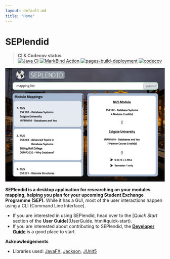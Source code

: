```yaml
---
layout: default.md
title: "Home"
---
```


# SEPlendid

> **CI & Codecov status** \
> [![Java CI](https://github.com/AY2324S1-CS2103T-W10-2/tp/actions/workflows/gradle.yml/badge.svg)](https://github.com/AY2324S1-CS2103T-W10-2/tp/actions/workflows/gradle.yml)
[![MarkBind Action](https://github.com/AY2324S1-CS2103T-W10-2/tp/actions/workflows/docs.yml/badge.svg)](https://github.com/AY2324S1-CS2103T-W10-2/tp/actions/workflows/docs.yml)
[![pages-build-deployment](https://github.com/AY2324S1-CS2103T-W10-2/tp/actions/workflows/pages/pages-build-deployment/badge.svg)](https://github.com/AY2324S1-CS2103T-W10-2/tp/actions/workflows/pages/pages-build-deployment)
[![codecov](https://codecov.io/gh/AY2324S1-CS2103T-W10-2/tp/graph/badge.svg?token=6GEPWNR01R)](https://codecov.io/gh/AY2324S1-CS2103T-W10-2/tp)
> 
![Ui](images/mockups/MappingListUi.png)



**SEPlendid is a desktop application for researching on your modules mapping, helping you plan for your upcoming 
Student Exchange Programme (SEP).** While it 
has a GUI, most of the 
user 
interactions happen using a CLI (Command Line Interface).

* If you are interested in using SEPlendid, head over to the [_Quick Start_ section of the **User Guide**](UserGuide.
html#quick-start).
* If you are interested about contributing to SEPlendid, the [**Developer Guide**](DeveloperGuide.html) is a good 
place to start.


**Acknowledgements**

* Libraries used: [JavaFX](https://openjfx.io/), [Jackson](https://github.com/FasterXML/jackson), [JUnit5](https://github.com/junit-team/junit5)

